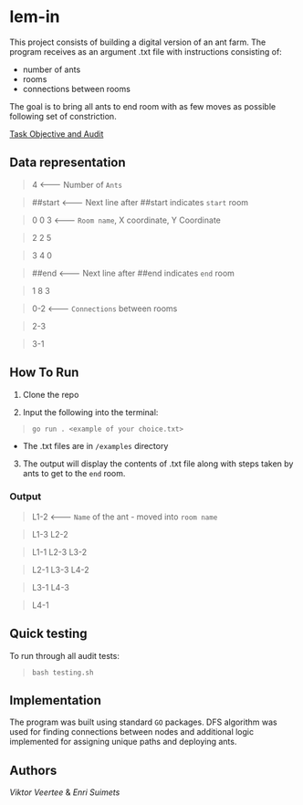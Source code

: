 # lem-in

This project consists of building a digital version of an ant farm.
The program receives as an argument .txt file with instructions consisting of:
- number of ants
- rooms
- connections between rooms

The goal is to bring all ants to end room with as few moves as possible following set of constriction.

[Task Objective and Audit](https://github.com/01-edu/public/tree/master/subjects/lem-in)

## Data representation
> 4 <--- Number of `Ants`

> ##start <--- Next line after ##start indicates `start` room

> 0 0 3 <--- `Room name`, X coordinate, Y Coordinate

>2 2 5

>3 4 0

>##end <--- Next line after ##end indicates `end` room

>1 8 3

>0-2 <--- `Connections` between rooms

>2-3

>3-1

## How To Run
1. Clone the repo

2. Input the following into the terminal:
 > `go run . <example of your choice.txt>`

 - The .txt files are in `/examples` directory

3. The output will display the contents of .txt file along with steps taken by ants to get to the `end` room.


### Output
>L1-2 <--- `Name` of the ant - moved into `room name`

>L1-3 L2-2

>L1-1 L2-3 L3-2

>L2-1 L3-3 L4-2

>L3-1 L4-3

>L4-1

## Quick testing
To run through all audit tests:
 > `bash testing.sh`


## Implementation
The program was built using standard `GO` packages.
DFS algorithm was used for finding connections between nodes and additional logic implemented for assigning unique paths and deploying ants. 

## Authors
*Viktor Veertee* & *Enri Suimets*
